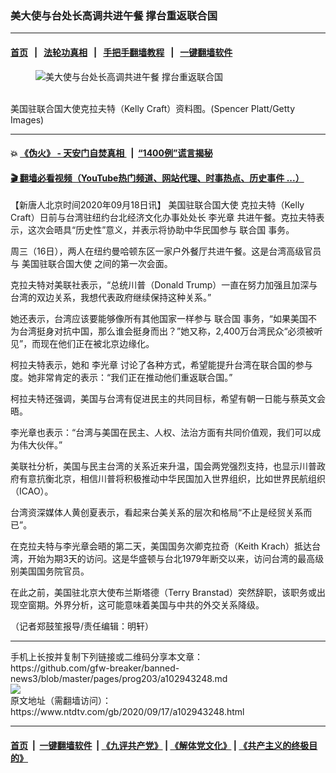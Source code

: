 ### 美大使与台处长高调共进午餐 撑台重返联合国
------------------------

#### [首页](https://github.com/gfw-breaker/banned-news3/blob/master/README.md) &nbsp;&nbsp;|&nbsp;&nbsp; [法轮功真相](https://github.com/begood0513/basic/blob/master/README.md)  &nbsp;&nbsp;|&nbsp;&nbsp; [手把手翻墙教程](https://github.com/gfw-breaker/guides/wiki)  &nbsp;&nbsp;|&nbsp;&nbsp; [一键翻墙软件](https://github.com/gfw-breaker/nogfw/blob/master/README.md)  



<div><div class="featured_image">
 <figure>
  <img alt="美大使与台处长高调共进午餐 撑台重返联合国" src="https://i.ntdtv.com/assets/uploads/2020/09/GettyImages-1174213060-800x450.jpg"/>
 </figure><br/>
 <span class="caption">
  美国驻联合国大使克拉夫特（Kelly Craft）资料图。(Spencer Platt/Getty Images)
 </span>
</div>
</div><hr/>

#### 💥 [《伪火》 - 天安门自焚真相 ](http://158.247.195.190:10000/videos/blog/weihuo.html)&nbsp; |&nbsp; [“1400例”谎言揭秘  ](http://158.247.195.190:10000/videos/blog/jiexi1400.html)

#### [ 🎬  翻墙必看视频（YouTube热门频道、网站代理、时事热点、历史事件 ...）](https://github.com/gfw-breaker/links/blob/master/banned.md)

<div><div class="post_content" itemprop="articleBody">
 <p>
  【新唐人北京时间2020年09月18日讯】
  <ok href="https://www.ntdtv.com/gb/美国驻联合国大使.htm">
   美国驻联合国大使
  </ok>
  克拉夫特（Kelly Craft）日前与台湾驻纽约台北经济文化办事处处长
  <ok href="https://www.ntdtv.com/gb/李光章.htm">
   李光章
  </ok>
  共进午餐。克拉夫特表示，这次会晤具“历史性”意义，并表示将协助中华民国参与
  <ok href="https://www.ntdtv.com/gb/联合国.htm">
   联合国
  </ok>
  事务。
 </p>
 <p>
  周三（16日），两人在纽约曼哈顿东区一家户外餐厅共进午餐。这是台湾高级官员与
  <ok href="https://www.ntdtv.com/gb/美国驻联合国大使.htm">
   美国驻联合国大使
  </ok>
  之间的第一次会面。
 </p>
 <p>
  克拉夫特对美联社表示，“总统川普（Donald Trump）一直在努力加强且加深与台湾的双边关系，我想代表政府继续保持这种关系。”
 </p>
 <p>
  她还表示，台湾应该要能够像所有其他国家一样参与
  <ok href="https://www.ntdtv.com/gb/联合国.htm">
   联合国
  </ok>
  事务，“如果美国不为台湾挺身对抗中国，那么谁会挺身而出？”她又称，2,400万台湾民众“必须被听见”，而现在他们正在被北京边缘化。
 </p>
 <p>
  柯拉夫特表示，她和
  <ok href="https://www.ntdtv.com/gb/李光章.htm">
   李光章
  </ok>
  讨论了各种方式，希望能提升台湾在联合国的参与度。她非常肯定的表示：“我们正在推动他们重返联合国。”
 </p>
 <p>
  柯拉夫特还强调，美国与台湾有促进民主的共同目标，希望有朝一日能与蔡英文会晤。
 </p>
 <p>
  李光章也表示：“台湾与美国在民主、人权、法治方面有共同价值观，我们可以成为伟大伙伴。”
 </p>
 <p>
  美联社分析，美国与民主台湾的关系近来升温，国会两党强烈支持，也显示川普政府有意抗衡北京，相信川普将积极推动中华民国加入世界组织，比如世界民航组织（ICAO）。
 </p>
 <p>
  台湾资深媒体人黄创夏表示，看起来台美关系的层次和格局“不止是经贸关系而已”。
 </p>
 <p>
  在克拉夫特与李光章会晤的第二天，美国国务次卿克拉奇（Keith Krach）抵达台湾，开始为期3天的访问。这是华盛顿与台北1979年断交以来，访问台湾的最高级别美国国务院官员。
 </p>
 <p>
  在此之前，美国驻北京大使布兰斯塔德（Terry Branstad）突然辞职，该职务或出现空窗期。外界分析，这可能意味着美国与中共的外交关系降级。
 </p>
 <p>
  （记者郑鼓笙报导/责任编辑：明轩）
 </p>
 <div class="single_ad">
 </div>
</div>
</div>
<hr/>
手机上长按并复制下列链接或二维码分享本文章：<br/>
https://github.com/gfw-breaker/banned-news3/blob/master/pages/prog203/a102943248.md <br/>
<a href='https://github.com/gfw-breaker/banned-news3/blob/master/pages/prog203/a102943248.md'><img src='https://github.com/gfw-breaker/banned-news3/blob/master/pages/prog203/a102943248.md.png'/></a> <br/>
原文地址（需翻墙访问）：https://www.ntdtv.com/gb/2020/09/17/a102943248.html


------------------------
#### [首页](https://github.com/gfw-breaker/banned-news3/blob/master/README.md) &nbsp;|&nbsp; [一键翻墙软件](https://github.com/gfw-breaker/nogfw/blob/master/README.md) &nbsp;| [《九评共产党》](https://github.com/gfw-breaker/9ping.md/blob/master/README.md#九评之一评共产党是什么) | [《解体党文化》](https://github.com/gfw-breaker/jtdwh.md/blob/master/README.md) | [《共产主义的终极目的》](https://github.com/gfw-breaker/gczydzjmd.md/blob/master/README.md)


<img src='http://gfw-breaker.win/banned-news3/pages/prog203/a102943248.md' width='0px' height='0px'/>